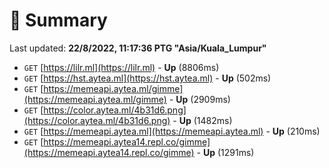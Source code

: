 # 📖 Summary
Last updated: **22/8/2022, 11:17:36 PTG "Asia/Kuala_Lumpur"**

- `GET` [https://lilr.ml](https://lilr.ml) - **Up** (8806ms)
- `GET` [https://hst.aytea.ml](https://hst.aytea.ml) - **Up** (502ms)
- `GET` [https://memeapi.aytea.ml/gimme](https://memeapi.aytea.ml/gimme) - **Up** (2909ms)
- `GET` [https://color.aytea.ml/4b31d6.png](https://color.aytea.ml/4b31d6.png) - **Up** (1482ms)
- `GET` [https://memeapi.aytea.ml](https://memeapi.aytea.ml) - **Up** (210ms)
- `GET` [https://memeapi.aytea14.repl.co/gimme](https://memeapi.aytea14.repl.co/gimme) - **Up** (1291ms)
